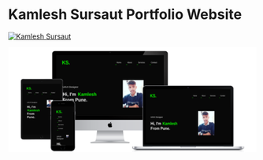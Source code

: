 # Kamlesh Sursaut Portfolio Website

[![Kamlesh Sursaut](https://img.shields.io/badge/Website-Check%20It%20Out-%2300C0A3?style=for-the-badge)](https://kamlesh-22.github.io/Portfolio-Website/)

<img src="images/all-devices-black.png" alt="Devices" >